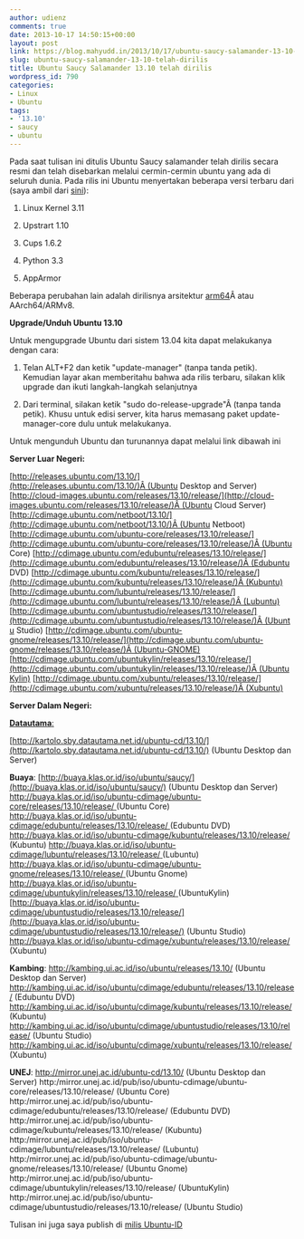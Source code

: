 ```yaml
---
author: udienz
comments: true
date: 2013-10-17 14:50:15+00:00
layout: post
link: https://blog.mahyudd.in/2013/10/17/ubuntu-saucy-salamander-13-10-telah-dirilis.html
slug: ubuntu-saucy-salamander-13-10-telah-dirilis
title: Ubuntu Saucy Salamander 13.10 telah dirilis
wordpress_id: 790
categories:
- Linux
- Ubuntu
tags:
- '13.10'
- saucy
- ubuntu
---
```


Pada saat tulisan ini ditulis Ubuntu Saucy salamander telah dirilis secara resmi dan telah disebarkan melalui cermin-cermin ubuntu yang ada di seluruh dunia. Pada rilis ini Ubuntu menyertakan beberapa versi terbaru dari (saya ambil dari [sini](https://wiki.ubuntu.com/SaucySalamander/ReleaseNotes)):



	
  1. Linux Kernel 3.11

	
  2. Upstrart 1.10

	
  3. Cups 1.6.2

	
  4. Python 3.3

	
  5. AppArmor


Beberapa perubahan lain adalah dirilisnya arsitektur [arm64](http://www.arm.com/products/tools/models/fast-models/foundation-model.php)Â atau AArch64/ARMv8.

**Upgrade/Unduh Ubuntu 13.10**

Untuk mengupgrade Ubuntu dari sistem 13.04 kita dapat melakukanya dengan cara:



	
  1. Telan ALT+F2 dan ketik "update-manager" (tanpa tanda petik). Kemudian layar akan memberitahu bahwa ada rilis terbaru, silakan klik upgrade dan ikuti langkah-langkah selanjutnya

	
  2. Dari terminal, silakan ketik "sudo do-release-upgrade"Â (tanpa tanda petik). Khusu untuk edisi server, kita harus memasang paket update-manager-core dulu untuk melakukanya.


Untuk mengunduh Ubuntu dan turunannya dapat melalui link dibawah ini

**Server Luar Negeri:**

[http://releases.ubuntu.com/13.10/](http://releases.ubuntu.com/13.10/)Â (Ubuntu Desktop and Server)
[http://cloud-images.ubuntu.com/releases/13.10/release/](http://cloud-images.ubuntu.com/releases/13.10/release/)Â (Ubuntu Cloud Server)
[http://cdimage.ubuntu.com/netboot/13.10/](http://cdimage.ubuntu.com/netboot/13.10/)Â (Ubuntu Netboot)
[http://cdimage.ubuntu.com/ubuntu-core/releases/13.10/release/](http://cdimage.ubuntu.com/ubuntu-core/releases/13.10/release/)Â (Ubuntu Core)
[http://cdimage.ubuntu.com/edubuntu/releases/13.10/release/](http://cdimage.ubuntu.com/edubuntu/releases/13.10/release/)Â (Edubuntu DVD)
[http://cdimage.ubuntu.com/kubuntu/releases/13.10/release/](http://cdimage.ubuntu.com/kubuntu/releases/13.10/release/)Â (Kubuntu)
[http://cdimage.ubuntu.com/lubuntu/releases/13.10/release/](http://cdimage.ubuntu.com/lubuntu/releases/13.10/release/)Â (Lubuntu)
[http://cdimage.ubuntu.com/ubuntustudio/releases/13.10/release/](http://cdimage.ubuntu.com/ubuntustudio/releases/13.10/release/)Â (Ubuntu Studio)
[http://cdimage.ubuntu.com/ubuntu-gnome/releases/13.10/release/](http://cdimage.ubuntu.com/ubuntu-gnome/releases/13.10/release/)Â (Ubuntu-GNOME)
[http://cdimage.ubuntu.com/ubuntukylin/releases/13.10/release/](http://cdimage.ubuntu.com/ubuntukylin/releases/13.10/release/)Â (UbuntuKylin)
[http://cdimage.ubuntu.com/xubuntu/releases/13.10/release/](http://cdimage.ubuntu.com/xubuntu/releases/13.10/release/)Â (Xubuntu)

**Server Dalam Negeri:**

[**Datautama**:](http://buaya.klas.or.id/iso/ubuntu/saucy/)

[http://kartolo.sby.datautama.net.id/ubuntu-cd/13.10/](http://kartolo.sby.datautama.net.id/ubuntu-cd/13.10/) (Ubuntu Desktop dan Server)

**Buaya**:
[http://buaya.klas.or.id/iso/ubuntu/saucy/](http://buaya.klas.or.id/iso/ubuntu/saucy/) (Ubuntu Desktop dan Server)
[http://buaya.klas.or.id/iso/ubuntu-cdimage/ubuntu-core/releases/13.10/release/ ](http://buaya.klas.or.id/iso/ubuntu-cdimage/ubuntu-core/releases/13.10/release/ )(Ubuntu Core)
[http://buaya.klas.or.id/iso/ubuntu-cdimage/edubuntu/releases/13.10/release/ ](http://buaya.klas.or.id/iso/ubuntu-cdimage/edubuntu/releases/13.10/release/ )(Edubuntu DVD)
[http://buaya.klas.or.id/iso/ubuntu-cdimage/kubuntu/releases/13.10/release/ ](http://buaya.klas.or.id/iso/ubuntu-cdimage/kubuntu/releases/13.10/release/ )(Kubuntu)
[http://buaya.klas.or.id/iso/ubuntu-cdimage/lubuntu/releases/13.10/release/ ](http://buaya.klas.or.id/iso/ubuntu-cdimage/lubuntu/releases/13.10/release/ )(Lubuntu)
[http://buaya.klas.or.id/iso/ubuntu-cdimage/ubuntu-gnome/releases/13.10/release/ ](http://buaya.klas.or.id/iso/ubuntu-cdimage/ubuntu-gnome/releases/13.10/release/)(Ubuntu Gnome)
[http://buaya.klas.or.id/iso/ubuntu-cdimage/ubuntukylin/releases/13.10/release/ ](http://buaya.klas.or.id/iso/ubuntu-cdimage/ubuntukylin/releases/13.10/release/ )(UbuntuKylin)
[http://buaya.klas.or.id/iso/ubuntu-cdimage/ubuntustudio/releases/13.10/release/](http://buaya.klas.or.id/iso/ubuntu-cdimage/ubuntustudio/releases/13.10/release/) (Ubuntu Studio)
[http://buaya.klas.or.id/iso/ubuntu-cdimage/xubuntu/releases/13.10/release/ ](http://buaya.klas.or.id/iso/ubuntu-cdimage/xubuntu/releases/13.10/release/ )(Xubuntu)

**Kambing**:
http://kambing.ui.ac.id/iso/ubuntu/releases/13.10/ (Ubuntu Desktop dan Server)
http://kambing.ui.ac.id/iso/ubuntu/cdimage/edubuntu/releases/13.10/release/ (Edubuntu DVD)
http://kambing.ui.ac.id/iso/ubuntu/cdimage/kubuntu/releases/13.10/release/ (Kubuntu)
http://kambing.ui.ac.id/iso/ubuntu/cdimage/ubuntustudio/releases/13.10/release/ (Ubuntu Studio)
http://kambing.ui.ac.id/iso/ubuntu/cdimage/xubuntu/releases/13.10/release/ (Xubuntu)

**UNEJ**:
http://mirror.unej.ac.id/ubuntu-cd/13.10/ (Ubuntu Desktop dan Server)
http:/mirror.unej.ac.id/pub/iso/ubuntu-cdimage/ubuntu-core/releases/13.10/release/ (Ubuntu Core)
http:/mirror.unej.ac.id/pub/iso/ubuntu-cdimage/edubuntu/releases/13.10/release/ (Edubuntu DVD)
http:/mirror.unej.ac.id/pub/iso/ubuntu-cdimage/kubuntu/releases/13.10/release/ (Kubuntu)
http:/mirror.unej.ac.id/pub/iso/ubuntu-cdimage/lubuntu/releases/13.10/release/ (Lubuntu)
http:/mirror.unej.ac.id/pub/iso/ubuntu-cdimage/ubuntu-gnome/releases/13.10/release/ (Ubuntu Gnome)
http:/mirror.unej.ac.id/pub/iso/ubuntu-cdimage/ubuntukylin/releases/13.10/release/ (UbuntuKylin)
http:/mirror.unej.ac.id/pub/iso/ubuntu-cdimage/ubuntustudio/releases/13.10/release/ (Ubuntu Studio)

Tulisan ini juga saya publish di [milis Ubuntu-ID](https://groups.google.com/d/msg/id-ubuntu/jLUkv_fc6pY/t5c6CYKjPhMJ)
